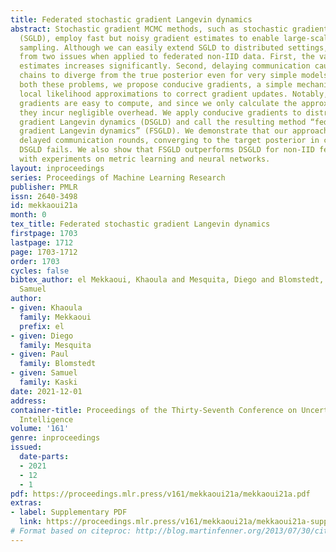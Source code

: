 ```yaml
---
title: Federated stochastic gradient Langevin dynamics
abstract: Stochastic gradient MCMC methods, such as stochastic gradient Langevin dynamics
  (SGLD), employ fast but noisy gradient estimates to enable large-scale posterior
  sampling. Although we can easily extend SGLD to distributed settings, it suffers
  from two issues when applied to federated non-IID data. First, the variance of these
  estimates increases significantly. Second, delaying communication causes the Markov
  chains to diverge from the true posterior even for very simple models. To alleviate
  both these problems, we propose conducive gradients, a simple mechanism that combines
  local likelihood approximations to correct gradient updates. Notably, conducive
  gradients are easy to compute, and since we only calculate the approximations once,
  they incur negligible overhead. We apply conducive gradients to distributed stochastic
  gradient Langevin dynamics (DSGLD) and call the resulting method “federated stochastic
  gradient Langevin dynamics” (FSGLD). We demonstrate that our approach can handle
  delayed communication rounds, converging to the target posterior in cases where
  DSGLD fails. We also show that FSGLD outperforms DSGLD for non-IID federated data
  with experiments on metric learning and neural networks.
layout: inproceedings
series: Proceedings of Machine Learning Research
publisher: PMLR
issn: 2640-3498
id: mekkaoui21a
month: 0
tex_title: Federated stochastic gradient Langevin dynamics
firstpage: 1703
lastpage: 1712
page: 1703-1712
order: 1703
cycles: false
bibtex_author: el Mekkaoui, Khaoula and Mesquita, Diego and Blomstedt, Paul and Kaski,
  Samuel
author:
- given: Khaoula
  family: Mekkaoui
  prefix: el
- given: Diego
  family: Mesquita
- given: Paul
  family: Blomstedt
- given: Samuel
  family: Kaski
date: 2021-12-01
address:
container-title: Proceedings of the Thirty-Seventh Conference on Uncertainty in Artificial
  Intelligence
volume: '161'
genre: inproceedings
issued:
  date-parts:
  - 2021
  - 12
  - 1
pdf: https://proceedings.mlr.press/v161/mekkaoui21a/mekkaoui21a.pdf
extras:
- label: Supplementary PDF
  link: https://proceedings.mlr.press/v161/mekkaoui21a/mekkaoui21a-supp.pdf
# Format based on citeproc: http://blog.martinfenner.org/2013/07/30/citeproc-yaml-for-bibliographies/
---
```

